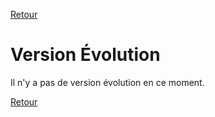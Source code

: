 [Retour](../README.md)

# Version Évolution

Il n'y a pas de version évolution en ce moment.
<!-- Cette version Évolution est destinée aux utilisateurs impatients de tester les nouveautés de GazePlay. Les autres choisiront la version "Stable".

[Version évolution 1.1.0](https://github.com/schwabdidier/GazePlay/releases/download/GazePlay-1.1.0/gazeplay-1.1.0.zip)

L'installation se fait en extrayant le répertoire gazeplay du *zip*. Installez ce répertoire dans le répertoire de l'utilisateur. Le lancement se fait en double cliquant sur *gazeplay.bat* qui se trouve dans le répertoire *bin*. Il est conseillé de créer un racourci pour lancer depuis le bureau.

Il n'est plus nécessaire d'installer le tobii-setup qui est maintenant pré-installé.

<!--[Version stable 1.0.6](https://github.com/schwabdidier/GazePlay/releases/download/GazePlay-SNAPSHOT-1.0.6/gazeplay-1.0.6.jar)-->

[Retour](../README.md)